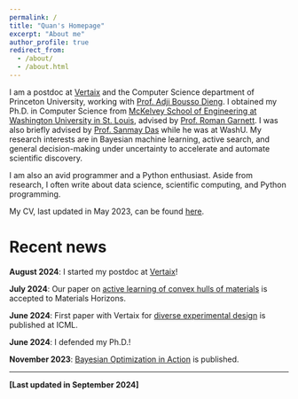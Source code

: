 ```yaml
---
permalink: /
title: "Quan's Homepage"
excerpt: "About me"
author_profile: true
redirect_from:
  - /about/
  - /about.html
---
```


I am a postdoc at [Vertaix](https://vertaix.princeton.edu/) and the Computer Science department of Princeton University, working with [Prof. Adji Bousso Dieng](https://adjiboussodieng.org/).
I obtained my Ph.D. in Computer Science from [McKelvey School of Engineering at Washington University in St. Louis](https://engineering.wustl.edu/mckelvey/Pages/default.aspx), advised by [Prof. Roman Garnett](https://www.cse.wustl.edu/~garnett/).
I was also briefly advised by [Prof. Sanmay Das](https://www.cse.wustl.edu/~sanmay/) while he was at WashU.
My research interests are in Bayesian machine learning, active search, and general decision-making under uncertainty to accelerate and automate scientific discovery.

I am also an avid programmer and a Python enthusiast.
Aside from research, I often write about data science, scientific computing, and Python programming.

My CV, last updated in May 2023, can be found [here](http://KrisNguyen135.github.io/files/CV.pdf).

# Recent news

__August 2024__: I started my postdoc at [Vertaix](https://vertaix.princeton.edu/)!

__July 2024__: Our paper on [active learning of convex hulls of materials](https://arxiv.org/pdf/2402.15582) is accepted to Materials Horizons.

__June 2024__: First paper with Vertaix for [diverse experimental design](https://arxiv.org/pdf/2405.02449) is published at ICML.

__June 2024__: I defended my Ph.D.!

__November 2023__: [Bayesian Optimization in Action](https://www.manning.com/books/bayesian-optimization-in-action) is published.

___

__[Last updated in September 2024]__
